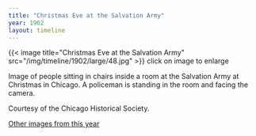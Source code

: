 ```yaml
---
title: "Christmas Eve at the Salvation Army"
year: 1902
layout: timeline
---
```


{{< image title="Christmas Eve at the Salvation Army" src="/img/timeline/1902/large/48.jpg" >}}
click on image to enlarge

Image of people sitting in chairs inside a room at the Salvation Army at Christmas in Chicago. A policeman is standing in the room and facing the camera. 

Courtesy of the Chicago Historical Society. 

[Other images from this year](/historical/timeline/1902)
